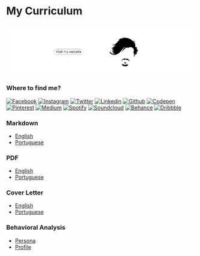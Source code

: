 # My Curriculum #

[![Banner](assets/banner.png)](https://www.deppbrazil.com)

### Where to find me? ###
[![Facebook](https://icongr.am/jam/facebook.svg)](https://web.facebook.com/eusoumircarvalho)
[![Instagram](https://icongr.am/jam/instagram.svg)](https://www.instagram.com/deppbrazil/)
[![Twitter](https://icongr.am/jam/twitter.svg)](https://twitter.com/deppbrazil)
[![Linkedin](https://icongr.am/jam/linkedin.svg)](https://www.linkedin.com/in/deppbrazil/detail/recent-activity/)
[![Github](https://icongr.am/jam/github.svg)](https://github.com/deppbrazil)
[![Codepen](https://icongr.am/jam/codepen.svg)](https://codepen.io/deppbrazil/)
[![Pinterest](https://icongr.am/fontawesome/pinterest.svg)](https://br.pinterest.com/deppbrazil/)
[![Medium](https://icongr.am/jam/medium.svg)](https://medium.com/@deppbrazil)
[![Spotify](https://icongr.am/jam/spotify.svg)](spotify:user:223a56evgrwf73mdbejoead7y)
[![Soundcloud](https://icongr.am/entypo/soundcloud.svg)](https://soundcloud.com/deppbrazil/sets)
[![Behance](https://icongr.am/jam/behance.svg)](https://www.behance.net/deppbrazil)
[![Dribbble](https://icongr.am/entypo/dribbble.svg)](https://dribbble.com/deppbrazil)

### Markdown ###
* [English](https://github.com/deppbrazil/cv/blob/master/en.md)
* [Portuguese](https://github.com/deppbrazil/cv/blob/master/pt-br.md)

### PDF ###
* [English](https://github.com/deppbrazil/cv/blob/master/dist/cv/mir-cv-en.pdf)
* [Portuguese](https://github.com/deppbrazil/cv/blob/master/dist/cv/mir-cv-pt-br.pdf)

### Cover Letter ###
* [English](https://github.com/deppbrazil/cv/blob/master/dist/cover-letter/cover-letter-mir-pt-br.pdf)
* [Portuguese](https://github.com/deppbrazil/cv/blob/master/dist/cover-letter/cover-letter-mir-en.pdf)

### Behavioral Analysis ###
* [Persona](https://github.com/deppbrazil/cv/blob/master/dist/behavioral-analysis/persona-pt-br.pdf)
* [Profile](https://github.com/deppbrazil/cv/blob/master/dist/behavioral-analysis/profile-pt-br.pdf)